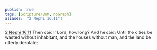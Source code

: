 ```yaml
---
publish: true
tags: [Scripture/BoM, noGraph]
aliases: ["2 Nephi 16:11"]
---
```

[2 Nephi 16:11](https://churchofjesuschrist.org/study/scriptures/bofm/2-ne/16?lang=eng&id=p11#p11) Then said I: Lord, how long? And he said: Until the cities be wasted without inhabitant, and the houses without man, and the land be utterly desolate;
